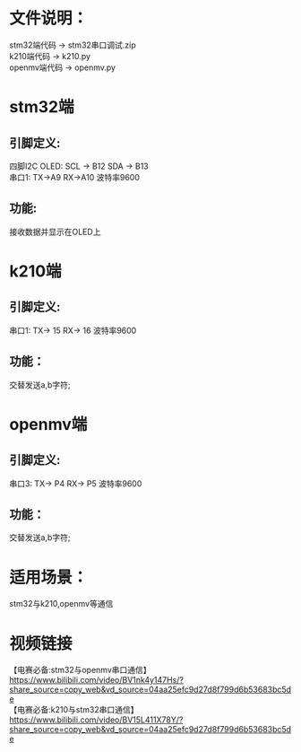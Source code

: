 # 文件说明：
   stm32端代码 -> stm32串口调试.zip \
   k210端代码 -> k210.py \
   openmv端代码 -> openmv.py

# stm32端
## 引脚定义:
四脚I2C OLED:   SCL -> B12   SDA -> B13 \
串口1:   TX->A9   RX->A10   波特率9600 			 
## 功能:
接收数据并显示在OLED上

# k210端
## 引脚定义:
串口1:   TX-> 15   RX-> 16   波特率9600 			 
## 功能： 
交替发送a,b字符;

# openmv端
## 引脚定义:
串口3:   TX-> P4   RX-> P5   波特率9600 			 
## 功能：
交替发送a,b字符;
  
# 适用场景：
stm32与k210,openmv等通信

# 视频链接
【电赛必备:stm32与openmv串口通信】 https://www.bilibili.com/video/BV1nk4y147Hs/?share_source=copy_web&vd_source=04aa25efc9d27d8f799d6b53683bc5de \
【电赛必备:k210与stm32串口通信】 https://www.bilibili.com/video/BV15L411X78Y/?share_source=copy_web&vd_source=04aa25efc9d27d8f799d6b53683bc5de
